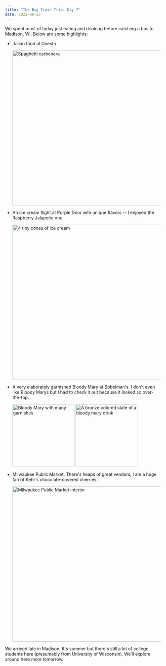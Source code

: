 ```yaml
---
title: "The Big Train Trip: Day 7"
date: 2022-06-23
---
```


We spent most of today just eating and drinking before catching a bus to Madison, WI. Below are some highlights:
- Italian food at Onesto

    <img src="/github-pages-with-jekyll/docs/assets/images/day7_onesto.jpg" alt="Spaghetti carbonara" width="500"/>

- An ice cream flight at Purple Door with unique flavors -- I enjoyed the Raspberry Jalapeño one

    <img src="/github-pages-with-jekyll/docs/assets/images/day7_purpdoor.jpg" alt="4 tiny cones of ice cream" width="500"/>

- A very elaborately garnished Bloody Mary at Sobelman's. I don't even like Bloody Marys but I had to check it out because it looked so over-the-top.

    <p>
        <img src="/github-pages-with-jekyll/docs/assets/images/day7_sobelmans1.jpg" alt="Bloody Mary with many garnishes" width="200"/>
        <img src="/github-pages-with-jekyll/docs/assets/images/day7_sobelmans2.jpg" alt="A bronze colored state of a bloody mary drink" width="200"/>
    </p>

- Milwaukee Public Market. There's heaps of great vendors; I am a huge fan of Kehr's chocolate-covered cherries.

    <img src="/github-pages-with-jekyll/docs/assets/images/day7_market.jpg" alt="Milwaukee Public Market interior" width="500"/>

We arrived late in Madison. It's summer but there's still a lot of college students here (presumably from University of Wisconsin). We'll explore around here more tomorrow.


